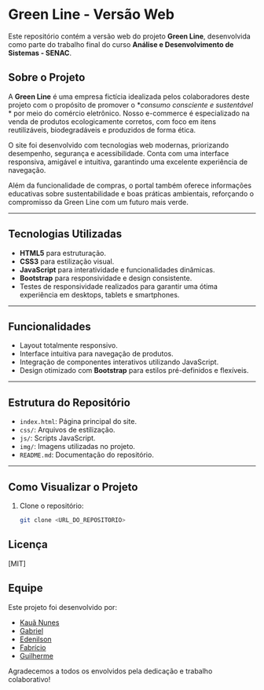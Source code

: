 # Green Line - Versão Web

Este repositório contém a versão web do projeto **Green Line**, desenvolvida como parte do trabalho final do curso **Análise e Desenvolvimento de Sistemas - SENAC**.

## Sobre o Projeto

A **Green Line** é uma empresa fictícia idealizada pelos colaboradores deste projeto com o propósito de promover o **consumo consciente e sustentável* * por meio do comércio eletrônico. Nosso e-commerce é especializado na venda de produtos ecologicamente corretos, com foco em itens reutilizáveis, biodegradáveis e produzidos de forma ética.

O site foi desenvolvido com tecnologias web modernas, priorizando desempenho, segurança e acessibilidade. Conta com uma interface responsiva, amigável e intuitiva, garantindo uma excelente experiência de navegação.

Além da funcionalidade de compras, o portal também oferece informações educativas sobre sustentabilidade e boas práticas ambientais, reforçando o compromisso da Green Line com um futuro mais verde.

---

## Tecnologias Utilizadas

- **HTML5** para estruturação.
- **CSS3** para estilização visual.
- **JavaScript** para interatividade e funcionalidades dinâmicas.
- **Bootstrap** para responsividade e design consistente.
- Testes de responsividade realizados para garantir uma ótima experiência em desktops, tablets e smartphones.

---

## Funcionalidades

- Layout totalmente responsivo.
- Interface intuitiva para navegação de produtos.
- Integração de componentes interativos utilizando JavaScript.
- Design otimizado com **Bootstrap** para estilos pré-definidos e flexíveis.

---

## Estrutura do Repositório

- `index.html`: Página principal do site.
- `css/`: Arquivos de estilização.
- `js/`: Scripts JavaScript.
- `img/`: Imagens utilizadas no projeto.
- `README.md`: Documentação do repositório.

---

## Como Visualizar o Projeto

1. Clone o repositório:
   ```bash
   git clone <URL_DO_REPOSITORIO>

## Licença
[MIT]

## Equipe

Este projeto foi desenvolvido por:

- [Kauã Nunes](https://github.com/KauaNca)
- [Gabriel](https://github.com/gabriel-reiss)
- [Edenilson](https://github.com/Edenilson-Nascimento)
- [Fabrício](https://github.com/fabricioribdev)
- [Guilherme](https://github.com/soaresCP)

Agradecemos a todos os envolvidos pela dedicação e trabalho colaborativo!
